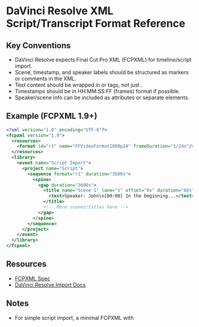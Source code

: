 # DaVinci Resolve XML Script/Transcript Format Reference

## Key Conventions
- DaVinci Resolve expects Final Cut Pro XML (FCPXML) for timeline/script import.
- Scene, timestamp, and speaker labels should be structured as markers or comments in the XML.
- Text content should be wrapped in <text> or <note> tags, not just <Content>.
- Timestamps should be in HH:MM:SS:FF (frames) format if possible.
- Speaker/scene info can be included as attributes or separate elements.

## Example (FCPXML 1.9+)
```xml
<?xml version="1.0" encoding="UTF-8"?>
<fcpxml version="1.9">
  <resources>
    <format id="r1" name="FFVideoFormat1080p24" frameDuration="1/24s"/>
  </resources>
  <library>
    <event name="Script Import">
      <project name="Script">
        <sequence format="r1" duration="3600s">
          <spine>
            <gap duration="3600s">
              <title name="Scene 1" lane="1" offset="0s" duration="60s">
                <text>Speaker: John\n[00:00] In the beginning...</text>
              </title>
              <!-- More scenes/titles here -->
            </gap>
          </spine>
        </sequence>
      </project>
    </event>
  </library>
</fcpxml>
```

## Resources
- [FCPXML Spec](https://developer.apple.com/documentation/professional_video_applications/fcpxml)
- [DaVinci Resolve Import Docs](https://documents.blackmagicdesign.com/UserManuals/DaVinci_Resolve_17_Reference_Manual.pdf)

## Notes
- For simple script import, a minimal FCPXML with <title> elements for each scene/section is sufficient.
- For advanced workflows, consider markers, roles, and metadata.
